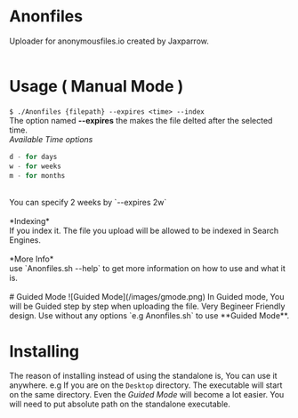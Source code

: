 # Anonfiles
Uploader for anonymousfiles.io created by Jaxparrow.<br><br>

# Usage ( Manual Mode )
`$ ./Anonfiles {filepath} --expires <time> --index`
<br>The option named **--expires** the makes the file delted after the selected time.<br>
*Available Time options*<br>
```h - for hours
d - for days
w - for weeks
m - for months
```
<br>
You can specify 2 weeks by `--expires 2w` <br><br>
*Indexing* <br>
If you index it. The file you upload will be allowed to be indexed in Search Engines.<br><br>
*More Info* <br>
use `Anonfiles.sh --help` to get more information on how to use and what it is.<br><br>
# Guided Mode
![Guided Mode](/images/gmode.png)
In Guided mode, You will be Guided step by step when uploading the file. Very Begineer Friendly design.
Use without any options `e.g Anonfiles.sh` to use **Guided Mode**.<br>

# Installing
The reason of installing instead of using the standalone is, You can use it anywhere. e.g If you are on the `Desktop` directory. The executable will start on the same directory. Even the *Guided Mode* will become a lot easier. You will need to put absolute path on the standalone executable.
